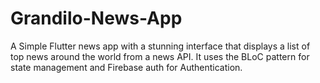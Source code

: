 # Grandilo-News-App
 A Simple Flutter news app with a stunning interface that displays a list of top news around the world from a news API. It uses the BLoC pattern for state management and Firebase auth for Authentication.
